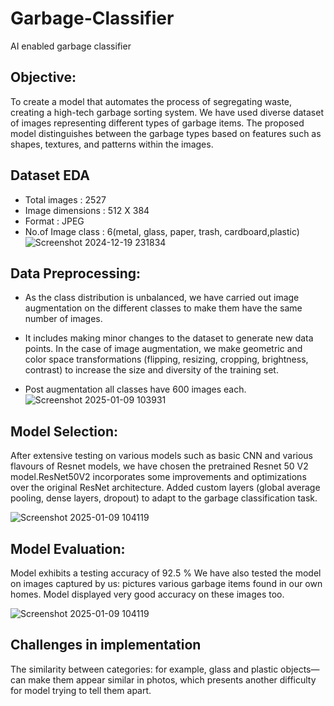 # Garbage-Classifier
AI enabled garbage classifier

## Objective:
To create a model that automates the process of segregating waste, creating a high-tech garbage sorting system. We have used diverse dataset of images representing different types of garbage items. The proposed model distinguishes between the garbage types based on features such as shapes, textures, and patterns within the images.


## Dataset EDA
*	Total images : 2527
*	Image dimensions : 512 X 384
*	Format : JPEG
*	No.of Image class : 6(metal, glass, paper, trash, cardboard,plastic)
  ![Screenshot 2024-12-19 231834](https://github.com/user-attachments/assets/2671ae4e-780d-46d7-aa27-908c681d8543)


## Data Preprocessing:
* As the class distribution is unbalanced, we have carried out image augmentation on the different classes to make them have the same number of images. 

* It includes making minor changes to the dataset to generate new data points.  In the case of image augmentation, we make geometric and color space transformations (flipping, resizing, cropping, brightness, contrast) to increase the size and diversity of the training set. 

* Post augmentation all classes have 600 images each.
![Screenshot 2025-01-09 103931](https://github.com/user-attachments/assets/eeeb5670-ac89-4e8d-a94b-649d1c0f168e)


## Model Selection:
After extensive testing on various models such as basic CNN and various flavours of Resnet models, we have chosen the pretrained Resnet 50 V2 model.ResNet50V2 incorporates some improvements and optimizations over the original ResNet architecture.
Added custom layers (global average pooling, dense layers, dropout) to adapt to the garbage classification task.

![Screenshot 2025-01-09 104119](https://github.com/user-attachments/assets/2b4af4da-a37b-41fc-b477-2940c20291ff)


## Model Evaluation:
Model exhibits a testing accuracy of 92.5 %
We have also tested the model on images captured by us: pictures various garbage items found in our own homes. Model displayed very good accuracy on these images too.

![Screenshot 2025-01-09 104119](https://github.com/user-attachments/assets/b6995c39-f746-4e87-83fb-e9ab60a2bbea)

## Challenges in implementation
The similarity between categories: for example, glass and plastic objects—can make them appear similar in photos, which presents another difficulty for model trying to tell them apart.
